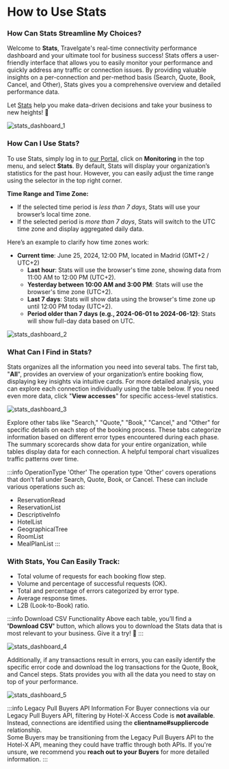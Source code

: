 ﻿---
sidebar_position: 1
---

# How to Use Stats

### How Can Stats Streamline My Choices?

Welcome to **Stats**, Travelgate's real-time connectivity performance dashboard and your ultimate tool for business success! Stats offers a user-friendly interface that allows you to easily monitor your performance and quickly address any traffic or connection issues. By providing valuable insights on a per-connection and per-method basis (Search, Quote, Book, Cancel, and Other), Stats gives you a comprehensive overview and detailed performance data.

Let [Stats](https://app.travelgate.com/apps/stats) help you make data-driven decisions and take your business to new heights! 🚀

![stats_dashboard_1](https://storage.travelgate.com/kbase/stats_dashboard_1.jpg)

### How Can I Use Stats?

To use Stats, simply log in to [our Portal](https://www.travelgate.com/), click on **Monitoring** in the top menu, and select **Stats**. By default, Stats will display your organization’s statistics for the past hour. However, you can easily adjust the time range using the selector in the top right corner.

**Time Range and Time Zone:**

- If the selected time period is *less than 7 days*, Stats will use your browser’s local time zone.
- If the selected period is *more than 7 days*, Stats will switch to the UTC time zone and display aggregated daily data.

Here’s an example to clarify how time zones work:
  
- **Current time**: June 25, 2024, 12:00 PM, located in Madrid (GMT+2 / UTC+2)
  - **Last hour**: Stats will use the browser's time zone, showing data from 11:00 AM to 12:00 PM (UTC+2).
  - **Yesterday between 10:00 AM and 3:00 PM**: Stats will use the browser's time zone (UTC+2).
  - **Last 7 days**: Stats will show data using the browser's time zone up until 12:00 PM today (UTC+2).
  - **Period older than 7 days (e.g., 2024-06-01 to 2024-06-12)**: Stats will show full-day data based on UTC.

![stats_dashboard_2](https://storage.travelgate.com/kbase/stats_dashboard_2.jpg)

### What Can I Find in Stats?

Stats organizes all the information you need into several tabs. The first tab, "**All**", provides an overview of your organization’s entire booking flow, displaying key insights via intuitive cards. For more detailed analysis, you can explore each connection individually using the table below. If you need even more data, click "**View accesses**" for specific access-level statistics.

![stats_dashboard_3](https://storage.travelgate.com/kbase/stats_dashboard_3.jpg)

Explore other tabs like "Search," "Quote," "Book," "Cancel," and "Other" for specific details on each step of the booking process. These tabs categorize information based on different error types encountered during each phase. The summary scorecards show data for your entire organization, while tables display data for each connection. A helpful temporal chart visualizes traffic patterns over time.

:::info OperationType 'Other'
The operation type 'Other' covers operations that don’t fall under Search, Quote, Book, or Cancel. These can include various operations such as:
- ReservationRead
- ReservationList
- DescriptiveInfo
- HotelList
- GeographicalTree
- RoomList
- MealPlanList
:::

### With Stats, You Can Easily Track:

- Total volume of requests for each booking flow step.
- Volume and percentage of successful requests (OK).
- Total and percentage of errors categorized by error type.
- Average response times.
- L2B (Look-to-Book) ratio.

:::info Download CSV Functionality
Above each table, you’ll find a **'Download CSV'** button, which allows you to download the Stats data that is most relevant to your business. Give it a try! 🚀
:::

![stats_dashboard_4](https://storage.travelgate.com/kbase/stats_dashboard_4.jpg)

Additionally, if any transactions result in errors, you can easily identify the specific error code and download the log transactions for the Quote, Book, and Cancel steps. Stats provides you with all the data you need to stay on top of your performance.

![stats_dashboard_5](https://storage.travelgate.com/kbase/stats_dashboard_5.jpg)

:::info Legacy Pull Buyers API Information
For Buyer connections via our Legacy Pull Buyers API, filtering by Hotel-X Access Code is **not available**. Instead, connections are identified using the **clientname#suppliercode** relationship.  
Some Buyers may be transitioning from the Legacy Pull Buyers API to the Hotel-X API, meaning they could have traffic through both APIs. If you're unsure, we recommend you **reach out to your Buyers** for more detailed information.
:::
